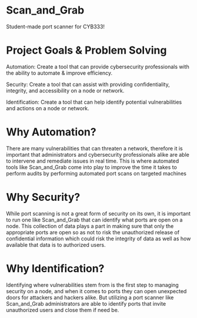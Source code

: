 # Scan_and_Grab
Student-made port scanner for CYB333! 

# Project Goals & Problem Solving
Automation: Create a tool that can provide cybersecurity professionals with the ability to automate  & improve efficiency.

Security: Create a tool that can assist with providing confidentiality, integrity, and accessibility on a node or network.

Identification: Create a tool that can help identify potential vulnerabilities and actions on a node or network.

# Why Automation?
There are many vulnerabilities that can threaten a network, therefore it is important that administrators and cybersecurity professionals alike are able to intervene and remediate issues in real time. This is where automated tools like Scan_and_Grab come into play to improve the time it takes to perform audits by performing automated port scans on targeted machines

# Why Security?
While port scanning is not a great form of security on its own, it is important to run one like Scan_and_Grab that can identify what ports are open on a node. This collection of data plays a part in making sure that only the appropriate ports are open so as not to risk the unauthorized release of confidential information which could risk the integrity of data as well as how available that data is to authorized users.

# Why Identification?
Identifying where vulnerabilities stem from is the first step to managing security on a node, and when it comes to ports they can open unexpected doors for attackers and hackers alike. But utilizing a port scanner like Scan_and_Grab administrators are able to identify ports that invite unauthorized users and close them if need be. 
